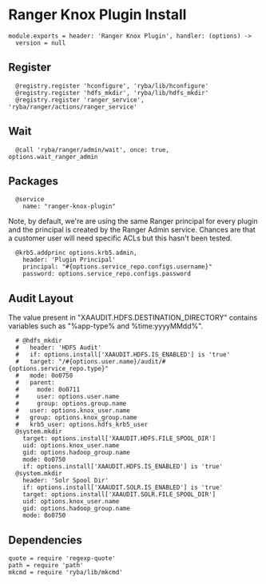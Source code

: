 
# Ranger Knox Plugin Install

    module.exports = header: 'Ranger Knox Plugin', handler: (options) ->
      version = null

## Register

      @registry.register 'hconfigure', 'ryba/lib/hconfigure'
      @registry.register 'hdfs_mkdir', 'ryba/lib/hdfs_mkdir'
      @registry.register 'ranger_service', 'ryba/ranger/actions/ranger_service'

## Wait

      @call 'ryba/ranger/admin/wait', once: true, options.wait_ranger_admin

## Packages

      @service
        name: "ranger-knox-plugin"

Note, by default, we're are using the same Ranger principal for every
plugin and the principal is created by the Ranger Admin service. Chances
are that a customer user will need specific ACLs but this hasn't been
tested.

      @krb5.addprinc options.krb5.admin,
        header: 'Plugin Principal'
        principal: "#{options.service_repo.configs.username}"
        password: options.service_repo.configs.password

## Audit Layout

The value present in "XAAUDIT.HDFS.DESTINATION_DIRECTORY" contains variables
such as "%app-type% and %time:yyyyMMdd%".

      # @hdfs_mkdir
      #   header: 'HDFS Audit'
      #   if: options.install['XAAUDIT.HDFS.IS_ENABLED'] is 'true'
      #   target: "/#{options.user.name}/audit/#{options.service_repo.type}"
      #   mode: 0o0750
      #   parent:
      #     mode: 0o0711
      #     user: options.user.name
      #     group: options.group.name
      #   user: options.knox_user.name
      #   group: options.knox_group.name
      #   krb5_user: options.hdfs_krb5_user
      @system.mkdir
        target: options.install['XAAUDIT.HDFS.FILE_SPOOL_DIR']
        uid: options.knox_user.name
        gid: options.hadoop_group.name
        mode: 0o0750
        if: options.install['XAAUDIT.HDFS.IS_ENABLED'] is 'true'
      @system.mkdir
        header: 'Solr Spool Dir'
        if: options.install['XAAUDIT.SOLR.IS_ENABLED'] is 'true'
        target: options.install['XAAUDIT.SOLR.FILE_SPOOL_DIR']
        uid: options.knox_user.name
        gid: options.hadoop_group.name
        mode: 0o0750


## Dependencies

    quote = require 'regexp-quote'
    path = require 'path'
    mkcmd = require 'ryba/lib/mkcmd'

[plugin]: https://docs.hortonworks.com/HDPDocuments/HDP2/HDP-2.4.0/bk_installing_manually_book/content/installing_ranger_plugins.html#installing_ranger_knox_plugin
